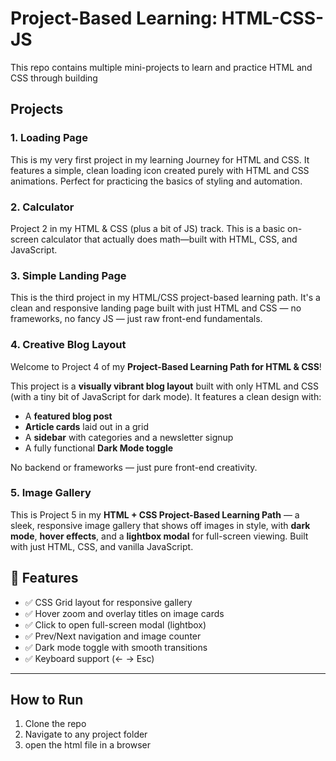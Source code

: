 # Project-Based Learning: HTML-CSS-JS

This repo contains multiple mini-projects to learn and practice HTML and CSS through building 

## Projects

### 1. Loading Page
This is my very first project in my learning Journey for HTML and CSS. It features a simple, clean loading icon created purely with HTML and CSS animations. Perfect for practicing the basics of styling and automation.

### 2. Calculator 
Project 2 in my HTML & CSS (plus a bit of JS) track. This is a basic on-screen calculator that actually does math—built with HTML, CSS, and JavaScript.

### 3. Simple Landing Page
This is the third project in my HTML/CSS project-based learning path. It's a clean and responsive landing page built with just HTML and CSS — no frameworks, no fancy JS — just raw front-end fundamentals.

### 4. Creative Blog Layout
Welcome to Project 4 of my **Project-Based Learning Path for HTML & CSS**!

This project is a **visually vibrant blog layout** built with only HTML and CSS (with a tiny bit of JavaScript for dark mode). It features a clean design with:
- A **featured blog post**
- **Article cards** laid out in a grid
- A **sidebar** with categories and a newsletter signup
- A fully functional **Dark Mode toggle**

No backend or frameworks — just pure front-end creativity.

### 5. Image Gallery
This is Project 5 in my **HTML + CSS Project-Based Learning Path** — a sleek, responsive image gallery that shows off images in style, with **dark mode**, **hover effects**, and a **lightbox modal** for full-screen viewing. Built with just HTML, CSS, and vanilla JavaScript.

## 🚀 Features

- ✅ CSS Grid layout for responsive gallery
- ✅ Hover zoom and overlay titles on image cards
- ✅ Click to open full-screen modal (lightbox)
- ✅ Prev/Next navigation and image counter
- ✅ Dark mode toggle with smooth transitions
- ✅ Keyboard support (← → Esc)


-----

## How to Run
1. Clone the repo
2. Navigate to any project folder
3. open the html file in a browser
